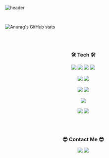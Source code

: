 ![header](https://capsule-render.vercel.app/api?type=soft&&color=c7b5ff&fontColor=ffffff&height=100&section=header&text=KimMiJin&fontSize=50&animation=twinkling)

<br>

![Anurag's GitHub stats](https://github-readme-stats.vercel.app/api?username=mjmjmj9840&show_icons=true&theme=material-palenight&count_private=true)

<br><br>

<h3 align="center"> 🛠 Tech 🛠 </h3>
<p align="center">
   <img src="https://img.shields.io/badge/Html-E34F26?style=flat-square&logo=HTML5&logoColor=fff"/>
   <img src="https://img.shields.io/badge/CSS-1572B6?style=flat-square&logo=CSS3&logoColor=fff"/>
   <img src="https://img.shields.io/badge/JavaScript-F7DF1E?style=flat-square&logo=JavaScript&logoColor=000"/>
   <img src="https://img.shields.io/badge/jQuery-0769AD?style=flat-square&logo=jQuery&logoColor=fff"/>
   <br><br>
  
   <img src="https://img.shields.io/badge/Python-3766AB?style=flat-square&logo=Python&logoColor=fff"/>
   <img src="https://img.shields.io/badge/Django-092E20?style=flat-square&logo=Django&logoColor=fff"/>
   <br><br>
  
   <img src="https://img.shields.io/badge/Java-007396?style=flat-square&logo=Java&logoColor=fff"/>
   <img src="https://img.shields.io/badge/Spring_Boot-6DB33F?style=flat-square&logo=SpringBoot&logoColor=fff"/>
   <br><br>
  
   <img src="https://img.shields.io/badge/Mysql-E6B91E?style=flat-square&logo=MySql&logoColor=000"/>
   <br><br>
  
   <img src="https://img.shields.io/badge/Git-F05032?style=flat-square&logo=Git&logoColor=fff"/>
   <img src="https://img.shields.io/badge/GitHub-181717?style=flat-square&logo=GitHub&logoColor=fff"/>
</p>  

<br><br>

<h3 align="center"> 😎 Contact Me 😎 </h3>
<p align="center">
  <a href="https://www.instagram.com/woo0_hooo/"><img src="https://img.shields.io/badge/Instagram-E4405F?style=flat-square&logo=Instagram&logoColor=fff&link=https://www.instagram.com/meeeeejin2/"/></a>
  <a href="mailto:mjmjmj9840@gmail.com"><img src="https://img.shields.io/badge/Gmail-d14836?style=flat-square&logo=Gmail&logoColor=fff&link=mjmjmj9840@gmail.com"/></a>
</p>
<br>
